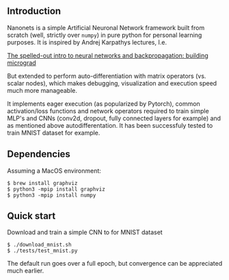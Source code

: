 
## Introduction

Nanonets is a simple Artificial Neuronal Network framework built from scratch (well, strictly over `numpy`) in pure python for personal learning purposes.
It is inspired by Andrej Karpathys lectures, I.e.

[The spelled-out intro to neural networks and backpropagation: building micrograd
](https://www.youtube.com/watch?v=VMj-3S1tku0)

But extended to perform auto-differentiation with matrix operators (vs. scalar nodes), which makes debugging, visualization and execution speed much more manageable.

It implements eager execution (as popularized by Pytorch), common activation/loss functions and network operators required to train simple MLP's and CNNs (conv2d, dropout, fully connected layers for example) and as mentioned above autodifferentation. It has been successfuly tested to train MNIST dataset for example.

## Dependencies

Assuming a MacOS environment:

    $ brew install graphviz
    $ python3 -mpip install graphviz
    $ python3 -mpip install numpy

## Quick start

Download and train a simple CNN to for MNIST dataset

    $ ./download_mnist.sh
    $ ./tests/test_mnist.py

The default run goes over a full epoch, but convergence can be appreciated much earlier.
